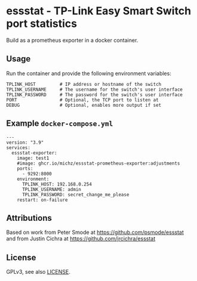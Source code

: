 # essstat - TP-Link Easy Smart Switch port statistics

Build as a prometheus exporter in a docker container.

## Usage

Run the container and provide the following environment variables:

```
TPLINK_HOST         # IP address or hostname of the switch
TPLINK_USERNAME     # The username for the switch's user interface
TPLINK_PASSWORD     # The password for the switch's user interface
PORT                # Optional, the TCP port to listen at
DEBUG               # Optional, enables more output if set
```

## Example `docker-compose.yml`

```
---
version: "3.9"
services:
  essstat-exporter:
    image: test1
    #image: ghcr.io/michz/essstat-prometheus-exporter:adjustments
    ports:
      - 9292:8000
    environment:
      TPLINK_HOST: 192.168.0.254
      TPLINK_USERNAME: admin
      TPLINK_PASSWORD: secret_change_me_please
    restart: on-failure
```

## Attributions

Based on work from Peter Smode at https://github.com/psmode/essstat
and from Justin Cichra at https://github.com/jrcichra/essstat

## License

GPLv3, see also [LICENSE](LICENSE).
